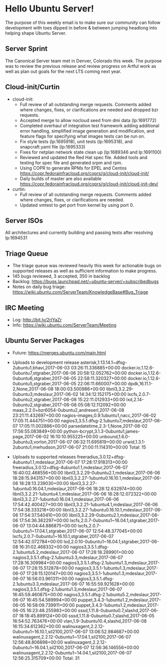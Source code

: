 # Hello Ubuntu Server!
The purpose of this weekly email is to make sure our community can follow
development with toes dipped in before & between jumping headlong into helping
shape Ubuntu Server.

## Server Sprint
The Canonical Server team met in Denver, Colorado this week. The purpose was to review the previous release and review progress on Artful work as well as plan out goals for the next LTS coming next year.

## Cloud-init/Curtin
- cloud-init:
    - Full review of all outstanding merge requests. Comments added where changes, fixes, or clarifications are needed and dropped bzr requests.
    - Accepted merge to allow nocloud seed from dmi data (lp:1691772)
    - Completed overhaul of integration test framework adding additional error handling, simplified image generation and modification, and feature flags for specifying what images tests can be run on.
    - Fix style tests (lp:1695918), unit tests (lp:1695318), and snapcraft.yaml file (lp:1695333)
    - Fixes for netplan network state clean up (lp:1689346 and lp:1691100)
    - Reviewed and updated the Red Hat spec file. Added tools and testing for spec file and generated srpm and rpm.
    - Using COPR to generate RPMs for EPEL and Centos https://copr.fedorainfracloud.org/coprs/g/cloud-init/cloud-init/
    - Daily builds of master are also available https://copr.fedorainfracloud.org/coprs/g/cloud-init/cloud-init-dev/
- curtin:
    - Full review of all outstanding merge requests. Comments added where changes, fixes, or clarifications are needed.
    - Updated vmtest to get port from kernel by using port 0.

## Server ISOs
All architectures and currently building and passing tests after resolving lp:1694531

## Triage Queue
- The triage queue was reviewed heavily this week for actionable bugs on supported releases as well as sufficient information to make progress.
- 145 bugs reviewed, 3 accepted, 350 in backlog
- Backlog: https://bugs.launchpad.net/~ubuntu-server/+subscribedbugs
- Notes on daily bug triage:
  https://wiki.ubuntu.com/ServerTeam/KnowledgeBase#Bug_Triage

## IRC Meeting
- Log: http://bit.ly/2rIYaZr
- Info: https://wiki.ubuntu.com/ServerTeam/Meeting

## Ubuntu Server Packages
- Future: https://merges.ubuntu.com/main.html
- Uploads to development release
asterisk,1:13.14.1~dfsg-2ubuntu1,bhavi,2017-06-03 03:26:11.336885+00:00
docker.io,1.12.6-0ubuntu7,stgraber,2017-06-06 20:58:12.052762+00:00
docker.io,1.12.6-0ubuntu6,stgraber,2017-06-05 22:58:11.320327+00:00
docker.io,1.12.6-0ubuntu5,stgraber,2017-06-05 22:06:11.660007+00:00
dpdk,16.11.1-2,None,2017-06-08 18:00:03.500986+00:00
libnl3,3.2.29-0ubuntu3,mdeslaur,2017-06-02 14:34:12.152175+00:00
lxcfs,2.0.7-0ubuntu2,stgraber,2017-06-08 15:22:11.012933+00:00
lxd,2.14-0ubuntu2,stgraber,2017-06-08 05:08:12.112092+00:00
maas,2.2.0+bzr6054-0ubuntu2,andreserl,2017-06-08 23:21:11.432697+00:00
nagios-images,0.9.1ubuntu1,nacc,2017-06-02 17:05:11.444751+00:00
nagios3,3.5.1.dfsg-2.1ubuntu7,mdeslaur,2017-06-07 17:05:11.002886+00:00
parsedatetime,2.3-1,None,2017-06-02 17:56:55.083849+00:00
python-bcrypt,3.1.3-0ubuntu1,james-page,2017-06-02 16:10:10.955225+00:00
unbound,1.6.0-3ubuntu3,vorlon,2017-06-07 06:32:11.695819+00:00
urwid,1.3.1-2ubuntu1,mwhudson,2017-06-07 21:00:11.114310+00:00
Total: 15

- Uploads to supported releases
freeradius,3.0.12+dfsg-4ubuntu1.1,mdeslaur,2017-06-07 17:28:17.918313+00:00
freeradius,3.0.12+dfsg-4ubuntu1.1,mdeslaur,2017-06-07 16:40:02.468556+00:00
libnl3,3.2.29-0ubuntu2.1,mdeslaur,2017-06-06 18:28:15.943157+00:00
libnl3,3.2.27-1ubuntu0.16.10.1,mdeslaur,2017-06-06 18:28:13.239030+00:00
libnl3,3.2.27-1ubuntu0.16.04.1,mdeslaur,2017-06-06 18:28:12.632974+00:00
libnl3,3.2.21-1ubuntu4.1,mdeslaur,2017-06-06 18:28:12.072322+00:00
libnl3,3.2.27-1ubuntu0.16.04.1,mdeslaur,2017-06-06 17:54:42.400427+00:00
libnl3,3.2.21-1ubuntu4.1,mdeslaur,2017-06-06 17:54:38.333216+00:00
libnl3,3.2.27-1ubuntu0.16.10.1,mdeslaur,2017-06-06 17:54:37.540410+00:00
libnl3,3.2.29-0ubuntu2.1,mdeslaur,2017-06-06 17:54:36.362297+00:00
lxcfs,2.0.7-0ubuntu1~16.04.1,stgraber,2017-06-07 13:04:44.886875+00:00
lxcfs,2.0.7-0ubuntu1~17.04.1,stgraber,2017-06-07 12:54:48.377045+00:00
lxcfs,2.0.7-0ubuntu1~16.10.1,stgraber,2017-06-07 12:54:42.072784+00:00
lxd,2.0.10-0ubuntu1~16.04.1,stgraber,2017-06-08 16:31:02.468332+00:00
nagios3,3.5.1.dfsg-2.1ubuntu5.2,mdeslaur,2017-06-07 17:28:18.289901+00:00
nagios3,3.5.1.dfsg-2.1ubuntu3.3,mdeslaur,2017-06-07 17:28:16.309984+00:00
nagios3,3.5.1.dfsg-2.1ubuntu1.3,mdeslaur,2017-06-07 17:28:15.512878+00:00
nagios3,3.5.1-1ubuntu1.3,mdeslaur,2017-06-07 17:28:15.120147+00:00
nagios3,3.5.1-1ubuntu1.3,mdeslaur,2017-06-07 16:56:03.961311+00:00
nagios3,3.5.1.dfsg-2.1ubuntu3.3,mdeslaur,2017-06-07 16:55:59.921628+00:00
nagios3,3.5.1.dfsg-2.1ubuntu1.3,mdeslaur,2017-06-07 16:45:59.460875+00:00
nagios3,3.5.1.dfsg-2.1ubuntu5.2,mdeslaur,2017-06-07 16:45:54.589994+00:00
puppet,3.4.3-1ubuntu1.2,mdeslaur,2017-06-05 16:58:09.739911+00:00
puppet,3.4.3-1ubuntu1.2,mdeslaur,2017-06-05 16:23:48.255983+00:00
sssd,1.11.8-0ubuntu0.7,slashd,2017-06-07 18:18:45.899124+00:00
sssd,1.11.8-0ubuntu0.7,slashd,2017-06-05 16:54:52.763476+00:00
vlan,1.9-3ubuntu10.4,slashd,2017-06-08 16:15:34.612362+00:00
walinuxagent,2.2.12-0ubuntu1~16.10.1,sil2100,2017-06-07 13:06:52.984687+00:00
walinuxagent,2.2.12-0ubuntu1~17.04.1,sil2100,2017-06-07 12:56:48.806898+00:00
walinuxagent,2.2.12-0ubuntu1~16.04.1,sil2100,2017-06-07 12:56:36.146556+00:00
walinuxagent,2.2.12-0ubuntu1~14.04.1,sil2100,2017-06-07 12:56:25.315709+00:00
Total: 31
